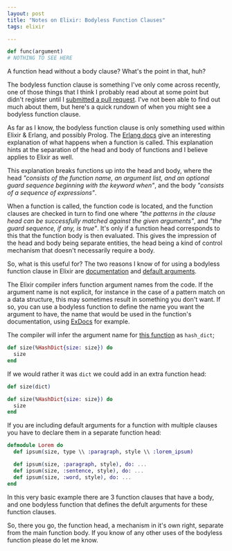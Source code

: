 ```yaml
---
layout: post
title: "Notes on Elixir: Bodyless Function Clauses"
tags: elixir

---
```


```elixir
def func(argument)
# NOTHING TO SEE HERE
```

A function head without a body clause? What's the point in that, huh?

The bodyless function clause is something I've only come across recently, one of
those things that I think I probably read about at some point but didn't
register until I [submitted a pull request][pr]. I've not been able to find out
much about them, but here's a quick rundown of when you might see a bodyless
function clause.

<!--more-->

As far as I know, the bodyless function clause is only something used within
Elixir & Erlang, and possibly Prolog. The [Erlang docs][ed] give an interesting
explanation of what happens when a function is called.  This explanation hints
at the separation of the head and body of functions and I believe applies to
Elixir as well.

This explanation breaks functions up into the head and body, where the head *"consists
of the function name, an argument list, and an optional guard sequence beginning
with the keyword when"*, and the body *"consists of a sequence of expressions"*.

When a function is called, the function code is located, and the function clauses
are checked in turn to find one where *"the patterns in the clause head can be
successfully matched against the given arguments"*, and *"the guard sequence, if
any, is true"*.  It's only if a function head corresponds to this
that the function body is then evaluated.  This gives the impression of the head
and body being separate entities, the head being a kind of control mechanism
that doesn't necessarily require a body.

So, what is this useful for?  The two reasons I know of for using a bodyless
function clause in Elixir are [documentation][doc] and [default arguments][defargs].

The Elixir compiler infers function argument names from the code. If the
argument name is not explicit, for instance in the case of a pattern match on a
data structure, this may sometimes result in something you don't want. If so, you
can use a bodyless function to define the name you want the argument to have,
the name that would be used in the function's documentation, using [ExDocs][exdoc] for example.

The compiler will infer the argument name for [this function][hd] as `hash_dict`;

```elixir
def size(%HashDict{size: size}) do
  size
end
```

If we would rather it was `dict` we could add in an extra function head:

```elixir
def size(dict)

def size(%HashDict{size: size}) do
  size
end
```

If you are including default arguments for a function with multiple clauses you
have to declare them in a separate function head:

```elixir
defmodule Lorem do
  def ipsum(size, type \\ :paragraph, style \\ :lorem_ipsum)

  def ipsum(size, :paragraph, style), do: ...
  def ipsum(size, :sentence, style), do: ...
  def ipsum(size, :word, style), do: ...
end
```

In this very basic example there are 3 function clauses that have a body, and
 one bodyless function that defines the defult arguments for these function
 clauses.

So, there you go, the function head, a mechanism in it's own right, separate from
the main function body.  If you know of any other uses of the bodyless function
please do let me know.


[pr]: https://github.com/elixir-lang/elixir/pull/4109/files#r48349021
[ed]: http://www.erlang.org/doc/reference_manual/functions.html
[doc]: https://github.com/elixir-lang/elixir/blob/master/lib/elixir/pages/Writing%20Documentation.md#function-arguments
[defargs]: http://elixir-lang.org/getting-started/modules.html#default-arguments
[hd]: http://elixir-lang.org/docs/stable/elixir/HashDict.html#size/1
[exdoc]: https://github.com/elixir-lang/ex_doc
